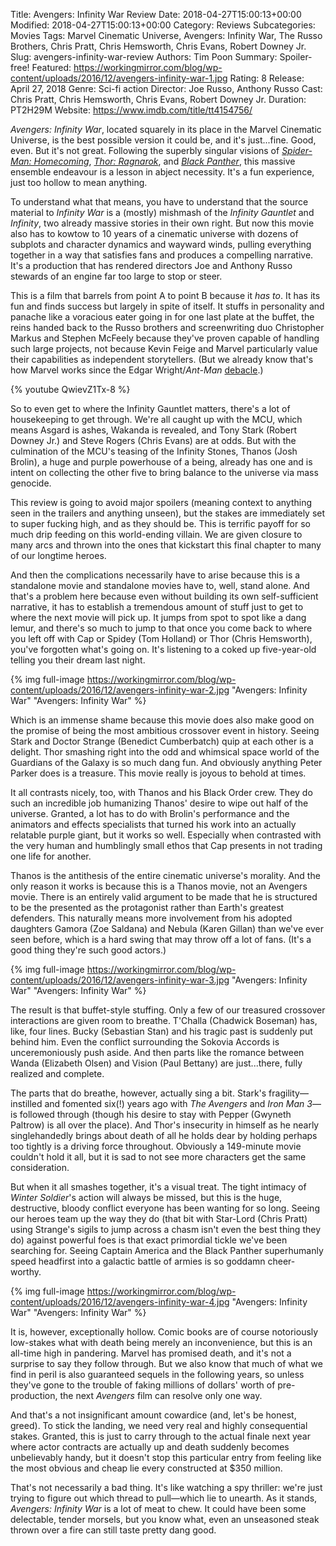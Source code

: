 Title: Avengers: Infinity War Review
Date: 2018-04-27T15:00:13+00:00
Modified: 2018-04-27T15:00:13+00:00
Category: Reviews
Subcategories: Movies
Tags: Marvel Cinematic Universe, Avengers: Infinity War, The Russo Brothers, Chris Pratt, Chris Hemsworth, Chris Evans, Robert Downey Jr.
Slug: avengers-infinity-war-review
Authors: Tim Poon
Summary: Spoiler-free!
Featured: https://workingmirror.com/blog/wp-content/uploads/2016/12/avengers-infinity-war-1.jpg
Rating: 8
Release: April 27, 2018
Genre: Sci-fi action
Director: Joe Russo, Anthony Russo
Cast: Chris Pratt, Chris Hemsworth, Chris Evans, Robert Downey Jr.
Duration: PT2H29M
Website: https://www.imdb.com/title/tt4154756/

*Avengers: Infinity War*, located squarely in its place in the Marvel Cinematic Universe, is the best possible version it could be, and it's just...fine. Good, even. But it's not great. Following the superbly singular visions of [*Spider-Man: Homecoming*](https://workingmirror.com/2017/07/07/spider-man-homecoming-review/), [*Thor: Ragnarok*](https://workingmirror.com/2017/11/06/thor-ragnarok-review/), and [*Black Panther*](https://workingmirror.com/2018/02/19/black-panther-review/), this massive ensemble endeavour is a lesson in abject necessity. It's a fun experience, just too hollow to mean anything.

To understand what that means, you have to understand that the source material to *Infinity War* is a (mostly) mishmash of the *Infinity Gauntlet* and *Infinity*, two already massive stories in their own right. But now this movie also has to kowtow to 10 years of a cinematic universe with dozens of subplots and character dynamics and wayward winds, pulling everything together in a way that satisfies fans and produces a compelling narrative. It's a production that has rendered directors Joe and Anthony Russo stewards of an engine far too large to stop or steer.

This is a film that barrels from point A to point B because it *has to*. It has its fun and finds success but largely in spite of itself. It stuffs in personality and panache like a voracious eater going in for one last plate at the buffet, the reins handed back to the Russo brothers and screenwriting duo Christopher Markus and Stephen McFeely because they've proven capable of handling such large projects, not because Kevin Feige and Marvel particularly value their capabilities as independent storytellers. (But we already know that's how Marvel works since the Edgar Wright/*Ant-Man* [debacle](https://nerdist.com/edgar-wright-reveals-why-he-left-ant-man/).)

{% youtube QwievZ1Tx-8 %}

So to even get to where the Infinity Gauntlet matters, there's a lot of housekeeping to get through. We're all caught up with the MCU, which means Asgard is ashes, Wakanda is revealed, and Tony Stark (Robert Downey Jr.) and Steve Rogers (Chris Evans) are at odds. But with the culmination of the MCU's teasing of the Infinity Stones, Thanos (Josh Brolin), a huge and purple powerhouse of a being, already has one and is intent on collecting the other five to bring balance to the universe via mass genocide.

This review is going to avoid major spoilers (meaning context to anything seen in the trailers and anything unseen), but the stakes are immediately set to super fucking high, and as they should be. This is terrific payoff for so much drip feeding on this world-ending villain. We are given closure to many arcs and thrown into the ones that kickstart this final chapter to many of our longtime heroes.

And then the complications necessarily have to arise because this is a standalone movie and standalone movies have to, well, stand alone. And that's a problem here because even without building its own self-sufficient narrative, it has to establish a tremendous amount of stuff just to get to where the next movie will pick up. It jumps from spot to spot like a dang lemur, and there's so much to jump to that once you come back to where you left off with Cap or Spidey (Tom Holland) or Thor (Chris Hemsworth), you've forgotten what's going on. It's listening to a coked up five-year-old telling you their dream last night.

{% img full-image https://workingmirror.com/blog/wp-content/uploads/2016/12/avengers-infinity-war-2.jpg "Avengers: Infinity War" "Avengers: Infinity War" %}

Which is an immense shame because this movie does also make good on the promise of being the most ambitious crossover event in history. Seeing Stark and Doctor Strange (Benedict Cumberbatch) quip at each other is a delight. Thor smashing right into the odd and whimsical space world of the Guardians of the Galaxy is so much dang fun. And obviously anything Peter Parker does is a treasure. This movie really is joyous to behold at times.

It all contrasts nicely, too, with Thanos and his Black Order crew. They do such an incredible job humanizing Thanos' desire to wipe out half of the universe. Granted, a lot has to do with Brolin's performance and the animators and effects specialists that turned his work into an actually relatable purple giant, but it works so well. Especially when contrasted with the very human and humblingly small ethos that Cap presents in not trading one life for another.

Thanos is the antithesis of the entire cinematic universe's morality. And the only reason it works is because this is a Thanos movie, not an Avengers movie. There is an entirely valid argument to be made that he is structured to be the presented as the protagonist rather than Earth's greatest defenders. This naturally means more involvement from his adopted daughters Gamora (Zoe Saldana) and Nebula (Karen Gillan) than we've ever seen before, which is a hard swing that may throw off a lot of fans. (It's a good thing they're such good actors.)

{% img full-image https://workingmirror.com/blog/wp-content/uploads/2016/12/avengers-infinity-war-3.jpg "Avengers: Infinity War" "Avengers: Infinity War" %}

The result is that buffet-style stuffing. Only a few of our treasured crossover interactions are given room to breathe. T'Challa (Chadwick Boseman) has, like, four lines. Bucky (Sebastian Stan) and his tragic past is suddenly put behind him. Even the conflict surrounding the Sokovia Accords is unceremoniously push aside. And then parts like the romance between Wanda (Elizabeth Olsen) and Vision (Paul Bettany) are just...there, fully realized and complete.

The parts that do breathe, however, actually sing a bit. Stark's fragility—instilled and fomented six(!) years ago with *The Avengers* and *Iron Man 3*—is followed through (though his desire to stay with Pepper (Gwyneth Paltrow) is all over the place). And Thor's insecurity in himself as he nearly singlehandedly brings about death of all he holds dear by holding perhaps too tightly is a driving force throughout. Obviously a 149-minute movie couldn't hold it all, but it is sad to not see more characters get the same consideration.

But when it all smashes together, it's a visual treat. The tight intimacy of *Winter Soldier*'s action will always be missed, but this is the huge, destructive, bloody conflict everyone has been wanting for so long. Seeing our heroes team up the way they do (that bit with Star-Lord (Chris Pratt) using Strange's sigils to jump across a chasm isn't even the best thing they do) against powerful foes is that exact primordial tickle we've been searching for. Seeing Captain America and the Black Panther superhumanly speed headfirst into a galactic battle of armies is so goddamn cheer-worthy.

{% img full-image https://workingmirror.com/blog/wp-content/uploads/2016/12/avengers-infinity-war-4.jpg "Avengers: Infinity War" "Avengers: Infinity War" %}

It is, however, exceptionally hollow. Comic books are of course notoriously low-stakes what with death being merely an inconvenience, but this is an all-time high in pandering. Marvel has promised death, and it's not a surprise to say they follow through. But we also know that much of what we find in peril is also guaranteed sequels in the following years, so unless they've gone to the trouble of faking millions of dollars' worth of pre-production, the next *Avengers* film can resolve only one way.

And that's a not insignificant amount cowardice (and, let's be honest, greed). To stick the landing, we need very real and highly consequential stakes. Granted, this is just to carry through to the actual finale next year where actor contracts are actually up and death suddenly becomes unbelievably handy, but it doesn't stop this particular entry from feeling like the most obvious and cheap lie every constructed at \$350 million.

That's not necessarily a bad thing. It's like watching a spy thriller: we're just trying to figure out which thread to pull—which lie to unearth. As it stands, *Avengers: Infinity War* is a lot of meat to chew. It could have been some delectable, tender morsels, but you know what, even an unseasoned steak thrown over a fire can still taste pretty dang good.
